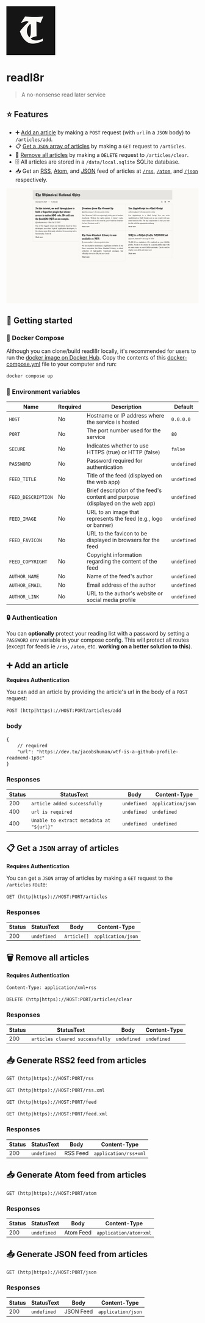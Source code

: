 <picture>
	<source media="(prefers-color-scheme: dark)" srcset="./static/favicon-light.svg" />
	<img alt="logo" src="./static/favicon-dark.svg" width="128px" />
</picture>

# readl8r

> A no-nonsense read later service

## :star: Features

- :heavy_plus_sign: [Add an article](#add-an-article) by making a `POST` request (with `url` in a `JSON` body) to `/articles/add`.
- :clipboard: [Get a `JSON` array of articles](#get-a-json-array-of-articles) by making a `GET` request to `/articles`.
- :no_entry_sign: [Remove all articles](#remove-all-articles) by making a `DELETE` request to `/articles/clear`.
- :file_cabinet: All articles are stored in a `/data/local.sqlite` SQLite database.
- :inbox_tray: Get an [RSS](https://www.rssboard.org/rss-specification), [Atom](https://validator.w3.org/feed/docs/atom.html), and [JSON](https://www.jsonfeed.org/) feed of articles at [`/rss`](#generate-rss2-feed-from-articles), [`/atom`](#generate-atom-feed-from-articles), and [`/json`](#generate-json-feed-from-articles) respectively.

<picture>
	<source media="(prefers-color-scheme: dark)" srcset="./screenshots/home-dark.jpeg" />
	<img alt="home page screenshot" src="./screenshots/home-light.jpeg"  />
</picture>

## :rocket: Getting started

### :ship: Docker Compose

Although you can clone/build readl8r locally, it's recommended for users to run the [docker image on Docker Hub](https://hub.docker.com/r/jacobshuman/readl8r). Copy the contents of this [docker-compose.yml](./docker-compose.yml) file to your computer and run:

```bash
docker compose up
```

### :palm_tree: Environment variables

| Name               | Required | Description                                                                    | Default     |
| ------------------ | -------- | ------------------------------------------------------------------------------ | ----------- |
| `HOST`             | No       | Hostname or IP address where the service is hosted                             | `0.0.0.0`   |
| `PORT`             | No       | The port number used for the service                                           | `80`        |
| `SECURE`           | No       | Indicates whether to use HTTPS (true) or HTTP (false)                          | `false`     |
| `PASSWORD`         | No       | Password required for authentication                                           | `undefined` |
| `FEED_TITLE`       | No       | Title of the feed (displayed on the web app)                                   | `undefined` |
| `FEED_DESCRIPTION` | No       | Brief description of the feed's content and purpose (displayed on the web app) | `undefined` |
| `FEED_IMAGE`       | No       | URL to an image that represents the feed (e.g., logo or banner)                | `undefined` |
| `FEED_FAVICON`     | No       | URL to the favicon to be displayed in browsers for the feed                    | `undefined` |
| `FEED_COPYRIGHT`   | No       | Copyright information regarding the content of the feed                        | `undefined` |
| `AUTHOR_NAME`      | No       | Name of the feed's author                                                      | `undefined` |
| `AUTHOR_EMAIL`     | No       | Email address of the author                                                    | `undefined` |
| `AUTHOR_LINK`      | No       | URL to the author's website or social media profile                            | `undefined` |

### :lock: Authentication

You can **optionally** protect your reading list with a password by setting a `PASSWORD` env variable in your compose config. This will protect all routes (except for feeds ie `/rss`, `/atom`, etc. **working on a better solution to this**).

## :heavy_plus_sign: Add an article

**Requires Authentication**

You can add an article by providing the article's url in the body of a `POST` request:

`POST (http|https)://HOST:PORT/articles/add`

### body

```jsonc
{
	// required
	"url": "https://dev.to/jacobshuman/wtf-is-a-github-profile-readmemd-1p8c"
}
```

<!-- ```jsonc
{
	// required
	"url": "https://dev.to/jacobshuman/wtf-is-a-github-profile-readmemd-1p8c",

	// optional
	"title": "WTF is a GitHub Profile README.md",
	"description": "What is a profile README and why would I want one?",
	"author": "Jacob Shuman",
	"content": "",
	"date": ""
}
``` -->

### Responses

| Status | StatusText                               | Body        | Content-Type       |
| ------ | ---------------------------------------- | ----------- | ------------------ |
| 200    | `article added successfully`             | `undefined` | `application/json` |
| 400    | `url is required`                        | `undefined` | `undefined`        |
| 400    | `Unable to extract metadata at "${url}"` | `undefined` | `undefined`        |

## :clipboard: Get a `JSON` array of articles

**Requires Authentication**

You can get a `JSON` array of articles by making a `GET` request to the `/articles` route:

`GET (http|https)://HOST:PORT/articles`

### Responses

| Status | StatusText  | Body        | Content-Type       |
| ------ | ----------- | ----------- | ------------------ |
| 200    | `undefined` | `Article[]` | `application/json` |

## :wastebasket: Remove all articles

**Requires Authentication**

`Content-Type: application/xml+rss`

`DELETE (http|https)://HOST:PORT/articles/clear`

### Responses

| Status | StatusText                      | Body        | Content-Type |
| ------ | ------------------------------- | ----------- | ------------ |
| 200    | `articles cleared successfully` | `undefined` | `undefined`  |

## :inbox_tray: Generate RSS2 feed from articles

`GET (http|https)://HOST:PORT/rss`

`GET (http|https)://HOST:PORT/rss.xml`

`GET (http|https)://HOST:PORT/feed`

`GET (http|https)://HOST:PORT/feed.xml`

### Responses

| Status | StatusText  | Body     | Content-Type          |
| ------ | ----------- | -------- | --------------------- |
| 200    | `undefined` | RSS Feed | `application/rss+xml` |

## :inbox_tray: Generate Atom feed from articles

`GET (http|https)://HOST:PORT/atom`

### Responses

| Status | StatusText  | Body      | Content-Type           |
| ------ | ----------- | --------- | ---------------------- |
| 200    | `undefined` | Atom Feed | `application/atom+xml` |

## :inbox_tray: Generate JSON feed from articles

`GET (http|https)://HOST:PORT/json`

### Responses

| Status | StatusText  | Body      | Content-Type       |
| ------ | ----------- | --------- | ------------------ |
| 200    | `undefined` | JSON Feed | `application/json` |
